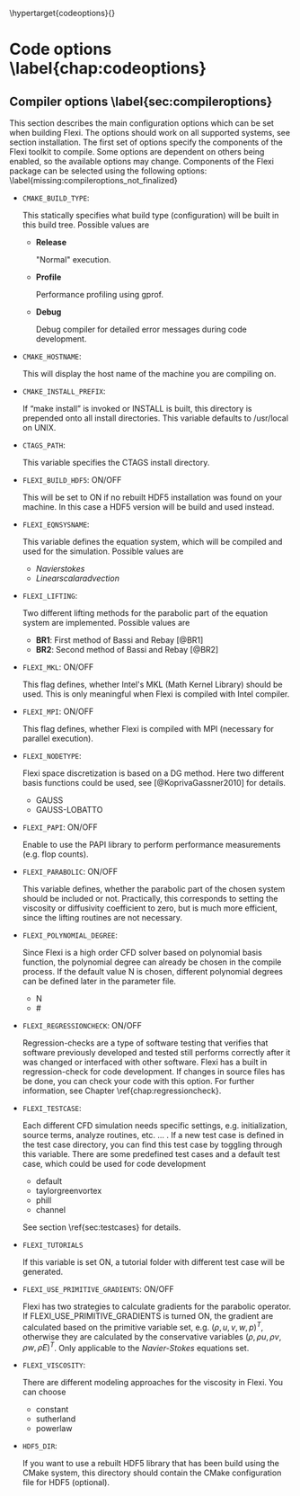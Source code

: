 \hypertarget{codeoptions}{}

# Code options \label{chap:codeoptions}
## Compiler options \label{sec:compileroptions}
This section describes the main configuration options which can be set when building Flexi. The options should 
work on all supported systems, see section installation. The first set of options specify the components of 
the Flexi toolkit to compile. Some options are dependent on others being enabled, so the available options may change. 
Components of the Flexi package can be selected using the following options: \label{missing:compileroptions_not_finalized}

* ``CMAKE_BUILD_TYPE``:

    This statically specifies what build type (configuration) will be built in this build tree. Possible values are
    * **Release**
    
        "Normal" execution.
    
    * **Profile**
    
        Performance profiling using gprof.
    
    * **Debug**
    
        Debug compiler for detailed error messages during code development.
    
* ``CMAKE_HOSTNAME``:

    This will display the host name of the machine you are compiling on.

* ``CMAKE_INSTALL_PREFIX``:

    If “make install” is invoked or INSTALL is built, this directory is prepended onto all install directories. This variable defaults to /usr/local on UNIX.

* ``CTAGS_PATH``:

    This variable specifies the CTAGS install directory.

* ``FLEXI_BUILD_HDF5``: ON/OFF

    This will be set to ON if no rebuilt HDF5 installation was found on your machine. In this case a HDF5 version will be build and used instead.

* ``FLEXI_EQNSYSNAME``:
    
    This variable defines the equation system, which will be compiled and used for the simulation. Possible values are
    * *Navierstokes*
    * *Linearscalaradvection*
    
* ``FLEXI_LIFTING``:

    Two different lifting methods for the parabolic part of the equation system are implemented. Possible values are
    * **BR1**: First method of Bassi and Rebay [@BR1]
    * **BR2**: Second method of Bassi and Rebay [@BR2]
    
* ``FLEXI_MKL``:  ON/OFF
    
    This flag defines, whether Intel's MKL (Math Kernel Library) should be used. This is only meaningful when Flexi is compiled with Intel compiler.    
    
* ``FLEXI_MPI``: ON/OFF

    This flag defines, whether Flexi is compiled with MPI (necessary for parallel execution).

* ``FLEXI_NODETYPE``:

    Flexi space discretization is based on a DG method. Here two different basis functions could be used, see [@KoprivaGassner2010] for details.
    
    * GAUSS
    * GAUSS-LOBATTO

* ``FLEXI_PAPI``:  ON/OFF
    
    Enable to use the PAPI library to perform performance measurements (e.g. flop counts). 

* ``FLEXI_PARABOLIC``:  ON/OFF
    
    This variable defines, whether the parabolic part of the chosen system should be included or not. Practically, this corresponds to setting the viscosity or diffusivity coefficient to zero, but is much more efficient, since the lifting routines are not necessary.
    
* ``FLEXI_POLYNOMIAL_DEGREE``:

    Since Flexi is a high order CFD solver based on polynomial basis function, the polynomial degree can already be chosen in the compile process.
    If the default value N is chosen, different polynomial degrees can be defined later in the parameter file.
    
    * N
    * \#
    
* ``FLEXI_REGRESSIONCHECK``: ON/OFF

    Regression-checks are a type of software testing that verifies that software previously developed and tested still performs correctly after it was changed or interfaced with other software. 
    Flexi has a built in regression-check for code development. If changes in source files has be done, you can check your code with this option. For further information, see Chapter \ref{chap:regressioncheck}.

* ``FLEXI_TESTCASE``:

    Each different CFD simulation needs specific settings, e.g. initialization, source terms, analyze routines, etc. ... . If a new test case is defined in the test case directory, you can find this test case by toggling through this variable. There are some predefined test cases and a default test case, which could be used for code development
    * default
    * taylorgreenvortex
    * phill
    * channel
    
    See section \ref{sec:testcases} for details.
   
* ``FLEXI_TUTORIALS``

    If this variable is set ON, a tutorial folder with different test case will be generated.

* ``FLEXI_USE_PRIMITIVE_GRADIENTS``:  ON/OFF

    Flexi has two strategies to calculate gradients for the parabolic operator. If FLEXI_USE_PRIMITIVE_GRADIENTS is turned ON, the gradient are calculated based on the primitive variable set, e.g. $(\rho,u,v,w,p)^T$, otherwise they are calculated by the conservative variables $(\rho,\rho u,\rho v,\rho w,\rho E)^T$. Only applicable to the *Navier-Stokes* equations set.

* ``FLEXI_VISCOSITY``:

    There are different modeling approaches for the viscosity in Flexi. You can choose
    * constant
    * sutherland
    * powerlaw
* ``HDF5_DIR``:

    If you want to use a rebuilt HDF5 library that has been build using the CMake system, this directory should contain the CMake configuration file for HDF5 (optional).

